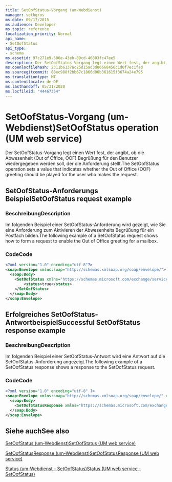 ```yaml
---
title: SetOofStatus-Vorgang (um-Webdienst)
manager: sethgros
ms.date: 09/17/2015
ms.audience: Developer
ms.topic: reference
localization_priority: Normal
api_name:
- SetOofStatus
api_type:
- schema
ms.assetid: 97c271e9-506e-43eb-89cd-46803fc47ee5
description: Der SetOofStatus-Vorgang legt einen Wert fest, der angibt, ob die Abwesenheit (Out of Office, OOF) Begrüßung für den Benutzer wiedergegeben werden soll, der die Anforderung stellt.
ms.openlocfilehash: 2311b6137ac25d15ad3d06668450c1d0f7ec1fad
ms.sourcegitcommit: 88ec988f2bb67c1866d06b361615f3674a24e795
ms.translationtype: MT
ms.contentlocale: de-DE
ms.lasthandoff: 05/31/2020
ms.locfileid: "44467354"
---
```

# <a name="setoofstatus-operation-um-web-service"></a><span data-ttu-id="84906-103">SetOofStatus-Vorgang (um-Webdienst)</span><span class="sxs-lookup"><span data-stu-id="84906-103">SetOofStatus operation (UM web service)</span></span>

<span data-ttu-id="84906-104">Der SetOofStatus-Vorgang legt einen Wert fest, der angibt, ob die Abwesenheit (Out of Office, OOF) Begrüßung für den Benutzer wiedergegeben werden soll, der die Anforderung stellt.</span><span class="sxs-lookup"><span data-stu-id="84906-104">The SetOofStatus operation sets a value that indicates whether the Out of Office (OOF) greeting should be played for the user who makes the request.</span></span>
  
## <a name="setoofstatus-request-example"></a><span data-ttu-id="84906-105">SetOofStatus-Anforderungs Beispiel</span><span class="sxs-lookup"><span data-stu-id="84906-105">SetOofStatus request example</span></span>

### <a name="description"></a><span data-ttu-id="84906-106">Beschreibung</span><span class="sxs-lookup"><span data-stu-id="84906-106">Description</span></span>

<span data-ttu-id="84906-107">Im folgenden Beispiel einer SetOofStatus-Anforderung wird gezeigt, wie Sie eine Anforderung zum Aktivieren der Abwesenheits Begrüßung für ein Postfach bilden.</span><span class="sxs-lookup"><span data-stu-id="84906-107">The following example of a SetOofStatus request shows how to form a request to enable the Out of Office greeting for a mailbox.</span></span>
  
### <a name="code"></a><span data-ttu-id="84906-108">Code</span><span class="sxs-lookup"><span data-stu-id="84906-108">Code</span></span>

```XML
<?xml version="1.0" encoding="utf-8"?>
<soap:Envelope xmlns:soap="http://schemas.xmlsoap.org/soap/envelope/">
  <soap:Body>
    <SetOofStatus xmlns="https://schemas.microsoft.com/exchange/services/2006/messages">
        <status>true</status>
    </SetOofStatus>
  </soap:Body>
</soap:Envelope>
```

## <a name="successful-setoofstatus-response-example"></a><span data-ttu-id="84906-109">Erfolgreiches SetOofStatus-Antwortbeispiel</span><span class="sxs-lookup"><span data-stu-id="84906-109">Successful SetOofStatus response example</span></span>

### <a name="description"></a><span data-ttu-id="84906-110">Beschreibung</span><span class="sxs-lookup"><span data-stu-id="84906-110">Description</span></span>

<span data-ttu-id="84906-111">Im folgenden Beispiel einer SetOofStatus-Antwort wird eine Antwort auf die SetOofStatus-Anforderung angezeigt.</span><span class="sxs-lookup"><span data-stu-id="84906-111">The following example of a SetOofStatus response shows a response to the SetOofStatus request.</span></span>
  
### <a name="code"></a><span data-ttu-id="84906-112">Code</span><span class="sxs-lookup"><span data-stu-id="84906-112">Code</span></span>

```XML
<?xml version="1.0" encoding="utf-8" ?> 
<soap:Envelope xmlns:soap="http://schemas.xmlsoap.org/soap/envelope/" xmlns:xsi="http://www.w3.org/2001/XMLSchema-instance" xmlns:xsd="http://www.w3.org/2001/XMLSchema">
  <soap:Body>
    <SetOofStatusResponse xmlns="https://schemas.microsoft.com/exchange/services/2006/messages" /> 
  </soap:Body>
</soap:Envelope>
```

## <a name="see-also"></a><span data-ttu-id="84906-113">Siehe auch</span><span class="sxs-lookup"><span data-stu-id="84906-113">See also</span></span>



[<span data-ttu-id="84906-114">SetOofStatus (um-Webdienst)</span><span class="sxs-lookup"><span data-stu-id="84906-114">SetOofStatus (UM web service)</span></span>](setoofstatus-um-web-service.md)
  
[<span data-ttu-id="84906-115">SetOofStatusResponse (um-Webdienst)</span><span class="sxs-lookup"><span data-stu-id="84906-115">SetOofStatusResponse (UM web service)</span></span>](setoofstatusresponse-um-web-service.md)
  
[<span data-ttu-id="84906-116">Status (um-Webdienst – SetOofStatus)</span><span class="sxs-lookup"><span data-stu-id="84906-116">Status (UM web service - SetOofStatus)</span></span>](status-um-web-servicesetoofstatus.md)

